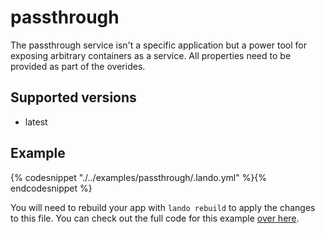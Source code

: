 passthrough
=====

The passthrough service isn't a specific application but a power tool for exposing arbitrary containers as a service. All properties need to be provided as part of the overides.

Supported versions
------------------
*   latest

Example
-------

{% codesnippet "./../examples/passthrough/.lando.yml" %}{% endcodesnippet %}

You will need to rebuild your app with `lando rebuild` to apply the changes to this file. You can check out the full code for this example [over here](https://github.com/lando/lando/tree/master/examples/passthrough).
